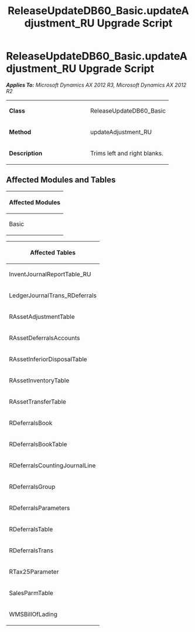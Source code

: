 ﻿---
title: ReleaseUpdateDB60_Basic.updateAdjustment_RU Upgrade Script
TOCTitle: ReleaseUpdateDB60_Basic.updateAdjustment_RU Upgrade Script
ms:assetid: e44411f4-b4f8-b5b3-257a-56ecbfd60081
ms:mtpsurl: https://msdn.microsoft.com/en-us/library/JJ737366(v=AX.60)
ms:contentKeyID: 49711807
ms.date: 05/18/2015
mtps_version: v=AX.60
---

# ReleaseUpdateDB60\_Basic.updateAdjustment\_RU Upgrade Script 


_**Applies To:** Microsoft Dynamics AX 2012 R3, Microsoft Dynamics AX 2012 R2_

<table>
<colgroup>
<col style="width: 50%" />
<col style="width: 50%" />
</colgroup>
<tbody>
<tr class="odd">
<td><p><strong>Class</strong></p></td>
<td><p>ReleaseUpdateDB60_Basic</p></td>
</tr>
<tr class="even">
<td><p><strong>Method</strong></p></td>
<td><p>updateAdjustment_RU</p></td>
</tr>
<tr class="odd">
<td><p><strong>Description</strong></p></td>
<td><p>Trims left and right blanks.</p></td>
</tr>
</tbody>
</table>


## Affected Modules and Tables

<table>
<colgroup>
<col style="width: 100%" />
</colgroup>
<thead>
<tr class="header">
<th><p>Affected Modules</p></th>
</tr>
</thead>
<tbody>
<tr class="odd">
<td><p>Basic</p></td>
</tr>
</tbody>
</table>


<table>
<colgroup>
<col style="width: 100%" />
</colgroup>
<thead>
<tr class="header">
<th><p>Affected Tables</p></th>
</tr>
</thead>
<tbody>
<tr class="odd">
<td><p>InventJournalReportTable_RU</p></td>
</tr>
<tr class="even">
<td><p>LedgerJournalTrans_RDeferrals</p></td>
</tr>
<tr class="odd">
<td><p>RAssetAdjustmentTable</p></td>
</tr>
<tr class="even">
<td><p>RAssetDeferralsAccounts</p></td>
</tr>
<tr class="odd">
<td><p>RAssetInferiorDisposalTable</p></td>
</tr>
<tr class="even">
<td><p>RAssetInventoryTable</p></td>
</tr>
<tr class="odd">
<td><p>RAssetTransferTable</p></td>
</tr>
<tr class="even">
<td><p>RDeferralsBook</p></td>
</tr>
<tr class="odd">
<td><p>RDeferralsBookTable</p></td>
</tr>
<tr class="even">
<td><p>RDeferralsCountingJournalLine</p></td>
</tr>
<tr class="odd">
<td><p>RDeferralsGroup</p></td>
</tr>
<tr class="even">
<td><p>RDeferralsParameters</p></td>
</tr>
<tr class="odd">
<td><p>RDeferralsTable</p></td>
</tr>
<tr class="even">
<td><p>RDeferralsTrans</p></td>
</tr>
<tr class="odd">
<td><p>RTax25Parameter</p></td>
</tr>
<tr class="even">
<td><p>SalesParmTable</p></td>
</tr>
<tr class="odd">
<td><p>WMSBillOfLading</p></td>
</tr>
</tbody>
</table>

  


